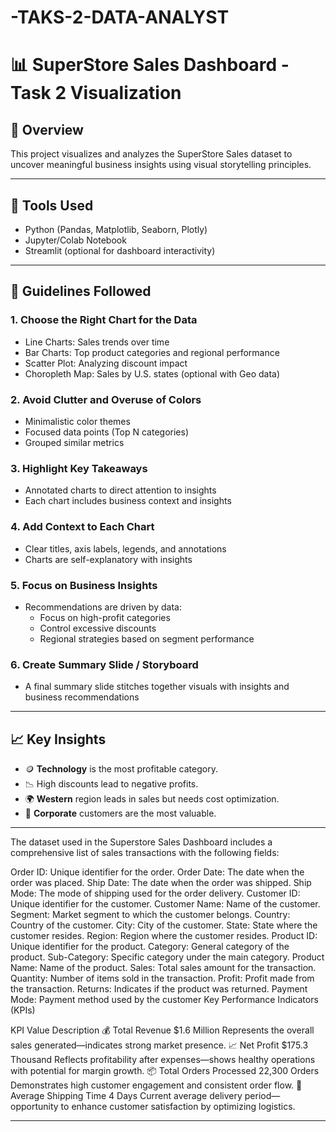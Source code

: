 # -TAKS-2-DATA-ANALYST
# 📊 SuperStore Sales Dashboard - Task 2 Visualization

## 📁 Overview
This project visualizes and analyzes the SuperStore Sales dataset to uncover meaningful business insights using visual storytelling principles.

---

## 🔧 Tools Used
- Python (Pandas, Matplotlib, Seaborn, Plotly)
- Jupyter/Colab Notebook
- Streamlit (optional for dashboard interactivity)

---

## 🚀 Guidelines Followed

### 1. Choose the Right Chart for the Data
- Line Charts: Sales trends over time
- Bar Charts: Top product categories and regional performance
- Scatter Plot: Analyzing discount impact
- Choropleth Map: Sales by U.S. states (optional with Geo data)

### 2. Avoid Clutter and Overuse of Colors
- Minimalistic color themes
- Focused data points (Top N categories)
- Grouped similar metrics

### 3. Highlight Key Takeaways
- Annotated charts to direct attention to insights
- Each chart includes business context and insights

### 4. Add Context to Each Chart
- Clear titles, axis labels, legends, and annotations
- Charts are self-explanatory with insights

### 5. Focus on Business Insights
- Recommendations are driven by data:
    - Focus on high-profit categories
    - Control excessive discounts
    - Regional strategies based on segment performance

### 6. Create Summary Slide / Storyboard
- A final summary slide stitches together visuals with insights and business recommendations

---

## 📈 Key Insights
- 🪙 **Technology** is the most profitable category.
- 📉 High discounts lead to negative profits.
- 🌍 **Western** region leads in sales but needs cost optimization.
- 👥 **Corporate** customers are the most valuable.

---
The dataset used in the Superstore Sales Dashboard includes a comprehensive list of sales transactions with the following fields:

Order ID: Unique identifier for the order.
Order Date: The date when the order was placed.
Ship Date: The date when the order was shipped.
Ship Mode: The mode of shipping used for the order delivery.
Customer ID: Unique identifier for the customer.
Customer Name: Name of the customer.
Segment: Market segment to which the customer belongs.
Country: Country of the customer.
City: City of the customer.
State: State where the customer resides.
Region: Region where the customer resides.
Product ID: Unique identifier for the product.
Category: General category of the product.
Sub-Category: Specific category under the main category.
Product Name: Name of the product.
Sales: Total sales amount for the transaction.
Quantity: Number of items sold in the transaction.
Profit: Profit made from the transaction.
Returns: Indicates if the product was returned.
Payment Mode: Payment method used by the customer
Key Performance Indicators (KPIs)

KPI	Value	Description
💰 Total Revenue	$1.6 Million	Represents the overall sales generated—indicates strong market presence.
📈 Net Profit	$175.3 Thousand	Reflects profitability after expenses—shows healthy operations with potential for margin growth.
📦 Total Orders Processed	22,300 Orders	Demonstrates high customer engagement and consistent order flow.
🚚 Average Shipping Time	4 Days	Current average delivery period—opportunity to enhance customer satisfaction by optimizing logistics.



---



